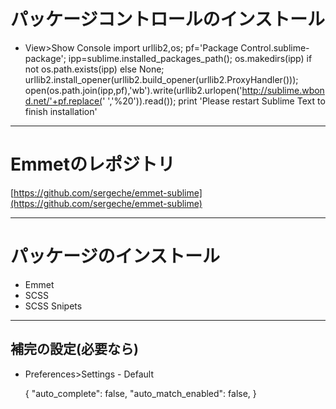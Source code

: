 ﻿# パッケージコントロールのインストール

- View>Show Console
    import urllib2,os; pf='Package Control.sublime-package'; ipp=sublime.installed_packages_path(); os.makedirs(ipp) if not os.path.exists(ipp) else None; urllib2.install_opener(urllib2.build_opener(urllib2.ProxyHandler())); open(os.path.join(ipp,pf),'wb').write(urllib2.urlopen('http://sublime.wbond.net/'+pf.replace(' ','%20')).read()); print 'Please restart Sublime Text to finish installation'

---

# Emmetのレポジトリ

[https://github.com/sergeche/emmet-sublime](https://github.com/sergeche/emmet-sublime)

---

# パッケージのインストール

- Emmet
- SCSS
- SCSS Snipets

---

## 補完の設定(必要なら)

- Preferences>Settings - Default

    {
    	"auto_complete": false,
    	"auto_match_enabled": false,
    }




